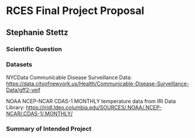 # RCES Final Project Proposal
## Stephanie Stettz


### Scientific Question

### Datasets
NYCData Communicable Disease Surveillance Data: 
https://data.cityofnewyork.us/Health/Communicable-Disease-Surveillance-Data/gff2-veif

NOAA NCEP-NCAR CDAS-1 MONTHLY temperature data from IRI Data Library:
https://iridl.ldeo.columbia.edu/SOURCES/.NOAA/.NCEP-NCAR/.CDAS-1/.MONTHLY/

### Summary of Intended Project



